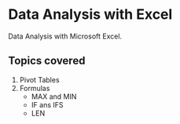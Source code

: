 # Data Analysis with Excel
Data Analysis with Microsoft Excel.

## Topics covered
1. Pivot Tables
2. Formulas
    * MAX and MIN
    * IF ans IFS
    * LEN
    